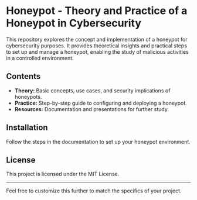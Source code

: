 # Honeypot - Theory and Practice of a Honeypot in Cybersecurity

This repository explores the concept and implementation of a honeypot for cybersecurity purposes. It provides theoretical insights and practical steps to set up and manage a honeypot, enabling the study of malicious activities in a controlled environment.

## Contents
- **Theory:** Basic concepts, use cases, and security implications of honeypots.
- **Practice:** Step-by-step guide to configuring and deploying a honeypot.
- **Resources:** Documentation and presentations for further study.

## Installation
Follow the steps in the documentation to set up your honeypot environment.

## License
This project is licensed under the MIT License.

---

Feel free to customize this further to match the specifics of your project.
